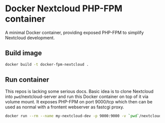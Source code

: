 # Docker Nextcloud PHP-FPM container

A minimal Docker container, providing exposed PHP-FPM to simplify Nextcloud development.

## Build image

```bash
docker build -t docker-fpm-nextcloud .
```

## Run container

This repos is lacking some serious docs. Basic idea is to clone Nextcloud into `pwd`/nextcloud-server and run this Docker container on top of it via volume mount. It exposes PHP-FPM on port 9000/tcp which then can be used as normal with a frontent webserver as fastcgi proxy.

```bash
docker run --rm --name my-nextcloud-dev -p 9000:9000 -v `pwd`/nextcloud-server:/srv/www -i -t docker-fpm-nextcloud
```

